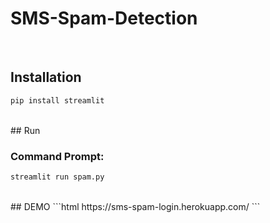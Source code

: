 # SMS-Spam-Detection
<br>

## Installation

```html
pip install streamlit
```
<br>
## Run

### Command Prompt:
```html
streamlit run spam.py
```
<br>
## DEMO
```html
https://sms-spam-login.herokuapp.com/
```
